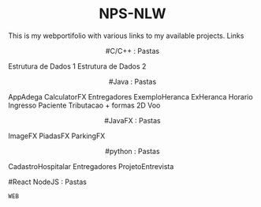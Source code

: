 <h1 align="center">NPS-NLW</h1>

This is my webportifolio with various links to my available projects.
Links

<p align="center">
#C/C++ : Pastas
</p>
    Estrutura de Dados 1
    Estrutura de Dados 2
<p align="center">
#Java : Pastas
</p>
    AppAdega
    CalculatorFX
    Entregadores
    ExemploHeranca
    ExHeranca
    Horario
    Ingresso
    Paciente
    Tributacao + formas 2D
    Voo
<p align="center">
#JavaFX : Pastas
</p>
    ImageFX
    PiadasFX
    ParkingFX
<p align="center">
#python : Pastas
</p>
    CadastroHospitalar
    Entregadores
    ProjetoEntrevista

#React NodeJS : Pastas

    WEB
